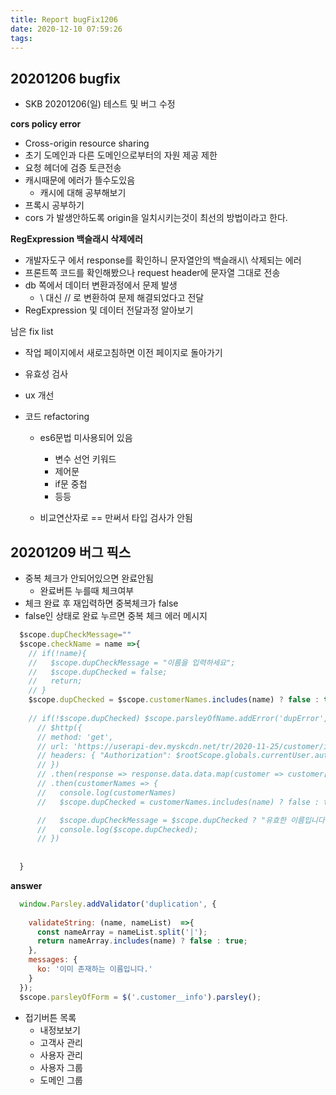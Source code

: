 ```yaml
---
title: Report bugFix1206
date: 2020-12-10 07:59:26
tags:
---
```


## 20201206 bugfix

- SKB 20201206(일) 테스트 및 버그 수정 

**cors policy error**

- Cross-origin resource sharing
- 초기 도메인과 다른 도메인으로부터의 자원 제공 제한
- 요청 헤더에 검증 토큰전송
- 캐시때문에 에러가 뜰수도있음
  - 캐시에 대해 공부해보기
- 프록시 공부하기
- cors 가 발생안하도록 origin을 일치시키는것이 최선의 방법이라고 한다.



**RegExpression 백슬래시 삭제에러**

- 개발자도구 에서 response를 확인하니 문자열안의 백슬래시\ 삭제되는 에러
- 프론트쪽 코드를 확인해봤으나 request header에 문자열 그대로 전송
- db 쪽에서 데이터 변환과정에서 문제 발생
  - \ 대신 // 로 변환하여 문제 해결되었다고 전달
- RegExpression 및 데이터 전달과정 알아보기



남은 fix list

- 작업 페이지에서 새로고침하면 이전 페이지로 돌아가기 

- 유효성 검사

- ux 개선

  


    

- 코드 refactoring

  - es6문법 미사용되어 있음

    - 변수 선언 키워드
    - 제어문
    - if문 중첩 
    - 등등

  - 비교연산자로 == 만써서 타입 검사가 안됨



    
## 20201209 버그 픽스

- 중복 체크가 안되어있으면 완료안됨
  - 완료버튼 누를때 체크여부
- 체크 완료 후 재입력하면 중복체크가 false
- false인 상태로 완료 누르면 중복 체크 에러 메시지





```js
  $scope.dupCheckMessage=""
  $scope.checkName = name =>{
    // if(!name){
    //   $scope.dupCheckMessage = "이름을 입력하세요";
    //   $scope.dupChecked = false;
    //   return;
    // }
    $scope.dupChecked = $scope.customerNames.includes(name) ? false : true;
    
    // if(!$scope.dupChecked) $scope.parsleyOfName.addError('dupError',{message: '중복에러'});
      // $http({
      // method: 'get',
      // url: 'https://userapi-dev.myskcdn.net/tr/2020-11-25/customer/id/list', //
      // headers: { "Authorization": $rootScope.globals.currentUser.authdata }
      // })
      // .then(response => response.data.data.map(customer => customer['name']))
      // .then(customerNames => {
      //   console.log(customerNames)
      //   $scope.dupChecked = customerNames.includes(name) ? false : true;

      //   $scope.dupCheckMessage = $scope.dupChecked ? "유효한 이름입니다." : "이미 존재하는 이름입니다."
      //   console.log($scope.dupChecked);
      // })
      
    
  }

```



**answer**

```js
  window.Parsley.addValidator('duplication', {
    
    validateString: (name, nameList)  =>{
      const nameArray = nameList.split('|');
      return nameArray.includes(name) ? false : true;
    },
    messages: {
      ko: '이미 존재하는 이름입니다.'
    }
  });
  $scope.parsleyOfForm = $('.customer__info').parsley();
```



- 접기버튼 목록
  - 내정보보기
  - 고객사 관리
  - 사용자 관리
  - 사용자 그룹
  - 도메인 그룹














